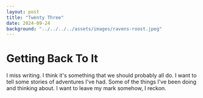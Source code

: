 ```yaml
---
layout: post
title: "Twenty Three"
date: 2024-09-24
background: "../../../../assets/images/ravens-roost.jpeg"
---
```


# Getting Back To It

I miss writing. I think it's something that we should probably all do. I want to tell some stories of adventures I've had. Some of the things I've been doing and thinking about. I want to leave my mark somehow, I reckon. 




